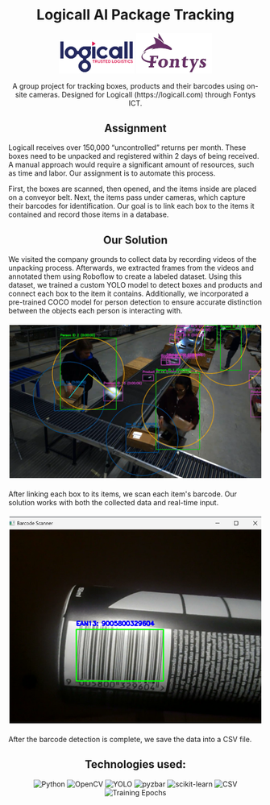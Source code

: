 <h1 align="center">Logicall AI Package Tracking</h1>

<p align="center">
  <img src="pictures/logicall-logo.png"width="150">
  <img src="pictures/fontys-logo.png"width="150">
</p>

<p align="center">
A group project for tracking boxes, products and their barcodes using on-site cameras. Designed for Logicall (https://logicall.com) through Fontys ICT.</p>

<h2 align="center">Assignment</h2>


Logicall receives over 150,000 “uncontrolled” returns per month. These boxes need to be unpacked and registered within 2 days of being received. A manual approach would require a significant amount of resources, such as time and labor.
Our assignment is to automate this process.

First, the boxes are scanned, then opened, and the items inside are placed on a conveyor belt. Next, the items pass under cameras, which capture their barcodes for identification. Our goal is to link each box to the items it contained and record those items in a database.


<h2 align="center">Our Solution</h2>
<p>
We visited the company grounds to collect data by recording videos of the unpacking process. Afterwards, we extracted frames from the videos and annotated them using Roboflow to create a labeled dataset. Using this dataset, we trained a custom YOLO model to detect boxes and products and connect each box to the item it contains. Additionally, we incorporated a pre-trained COCO model for person detection to ensure accurate distinction between the objects each person is interacting with.
</p>

<p align="center" style="margin: 20px 0;">
  <img src="pictures/Screenshot 2025-07-02 193705.png" width="500">
</p>

<p>
After linking each box to its items, we scan each item's barcode. Our solution works with both the collected data and real-time input.
</p>

<p align="center" style="margin: 20px 0;">
  <img src="pictures/Screenshot 2025-07-02 205500.png" width="500">
</p>

<p>
After the barcode detection is complete, we save the data into a CSV file.
</p>

<h2 align="center">Technologies used:</h2>

<p align="center">
  <a>
    <img src="https://img.shields.io/badge/Python-3670A0?style=for-the-badge&logo=python&logoColor=ffdd54" alt="Python" />
  </a>
  <a>
    <img src="https://img.shields.io/badge/OpenCV-5C3EE8?style=for-the-badge&logo=opencv&logoColor=white" alt="OpenCV" />
  </a>
  <a>
    <img src="https://img.shields.io/badge/YOLO-Ultralyics-FF0000?style=for-the-badge&logo=yolo&logoColor=white" alt="YOLO" />
  </a>
  <a>
    <img src="https://img.shields.io/badge/Pyzbar-282C34?style=for-the-badge&logo=barcode&logoColor=white" alt="pyzbar" />
  </a>
  <a>
    <img src="https://img.shields.io/badge/scikit--learn-F7931E?style=for-the-badge&logo=scikit-learn&logoColor=white" alt="scikit-learn" />
  </a>
  <a>
    <img src="https://img.shields.io/badge/CSV-Data-blue?style=for-the-badge&logo=tableau&logoColor=white" alt="CSV" />
  </a>
  <a>
    <img src="https://img.shields.io/badge/Epochs-50-orange?style=for-the-badge" alt="Training Epochs" />
  </a>
</p>

